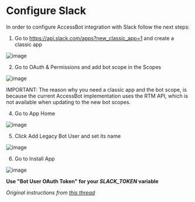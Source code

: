 # Configure Slack

In order to configure AccessBot integration with Slack follow the next steps:

1. Go to https://api.slack.com/apps?new_classic_app=1 and create a classic app

![image](https://user-images.githubusercontent.com/313803/115708663-936d2380-a370-11eb-94d2-b5edb1596af7.png)

2. Go to OAuth & Permissions and add bot scope in the Scopes 

![image](https://user-images.githubusercontent.com/313803/115709326-653c1380-a371-11eb-9346-f2fa81c7fd24.png)

IMPORTANT: The reason why you need a classic app and the bot scope, is because the current AccessBot implementation uses the RTM API, which is not available 
when updating to the new bot scopes. 

4. Go to App Home 

![image](https://user-images.githubusercontent.com/313803/115710249-6cafec80-a372-11eb-9071-bad38cf0d4bf.png)

5. Click Add Legacy Bot User and set its name

![image](https://user-images.githubusercontent.com/313803/115710432-a2ed6c00-a372-11eb-8fda-b8ef9c874e49.png)

6. Go to Install App 

![image](https://user-images.githubusercontent.com/313803/115710557-c6181b80-a372-11eb-95dd-72927c81e53a.png)


**Use "Bot User OAuth Token" for your _SLACK_TOKEN_ variable**

_Original instructions from [this thread](https://github.com/slackapi/python-slack-sdk/issues/609#issuecomment-6398872129)_
